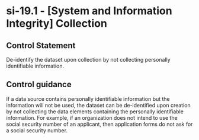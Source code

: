 # si-19.1 - \[System and Information Integrity\] Collection

## Control Statement

De-identify the dataset upon collection by not collecting personally identifiable information.

## Control guidance

If a data source contains personally identifiable information but the information will not be used, the dataset can be de-identified upon creation by not collecting the data elements containing the personally identifiable information. For example, if an organization does not intend to use the social security number of an applicant, then application forms do not ask for a social security number.
